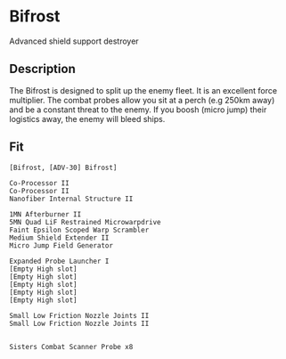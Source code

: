 # Bifrost
Advanced shield support destroyer

## Description
The Bifrost is designed to split up the enemy fleet. It is an excellent force multiplier. The combat probes allow you sit at a perch (e.g 250km away) and be a constant threat to the enemy. If you boosh (micro jump) their logistics away, the enemy will bleed ships. 

## Fit
```
[Bifrost, [ADV-30] Bifrost]

Co-Processor II
Co-Processor II
Nanofiber Internal Structure II

1MN Afterburner II
5MN Quad LiF Restrained Microwarpdrive
Faint Epsilon Scoped Warp Scrambler
Medium Shield Extender II
Micro Jump Field Generator

Expanded Probe Launcher I
[Empty High slot]
[Empty High slot]
[Empty High slot]
[Empty High slot]
[Empty High slot]

Small Low Friction Nozzle Joints II
Small Low Friction Nozzle Joints II


Sisters Combat Scanner Probe x8
```